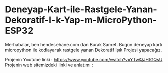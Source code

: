 # Deneyap-Kart-ile-Rastgele-Yanan-Dekoratif-I-k-Yap-m-MicroPython-ESP32
Merhabalar, ben hendesehane.com dan Burak Samet. Bugün deneyap kartı micropython ile kodlayarak rastgele yanan Dekoratif Işık Projesi yapacağız.

Projenin Youtube linki : https://www.youtube.com/watch?v=YTwQJHtGQsU
Projenin web sitemizdeki linki ve anlatımı : 
